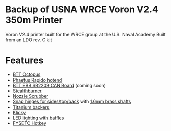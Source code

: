 # Backup of USNA WRCE Voron V2.4 350m Printer
Voron V2.4 printer built for the WRCE group at the U.S. Naval Academy
Built from an LDO rev. C kit

# Features
- [BTT Octopus](https://github.com/bigtreetech/BIGTREETECH-OCTOPUS-V1.0)
- [Phaetus Rapido hotend](https://www.fabreeko.com/collections/hot-ends/products/phaetus-rapido-high-flow-hotend?variant=41941392916735)
- [BTT EBB SB2209 CAN Board](https://github.com/bigtreetech/EBB/tree/master/EBB%20SB2240_2209%20CAN/SB2209) (coming soon)
- [Stealthburner](https://github.com/VoronDesign/Voron-Stealthburner)
- [Nozzle Scrubber](https://www.printables.com/model/201999-nozzle-scrubber-with-a-little-bucket-for-voron-24)
- [Snap hinges for sides/top/back](https://github.com/VoronDesign/VoronUsers/tree/master/printer_mods/richardjm/snap-latch-2020) with [1.6mm brass shafts](https://www.aliexpress.us/item/2251832721555019.html)
- [Titanium backers](https://github.com/tanaes/whopping_Voron_mods/tree/main/extrusion_backers)
- [Klicky](https://github.com/jlas1/Klicky-Probe)
- [LED lighting with baffles](https://github.com/VoronDesign/VoronUsers/tree/master/printer_mods/eddie/LED_Bar_Clip)
- [FYSETC Hotkey](https://github.com/FYSETC/Hotkey)
